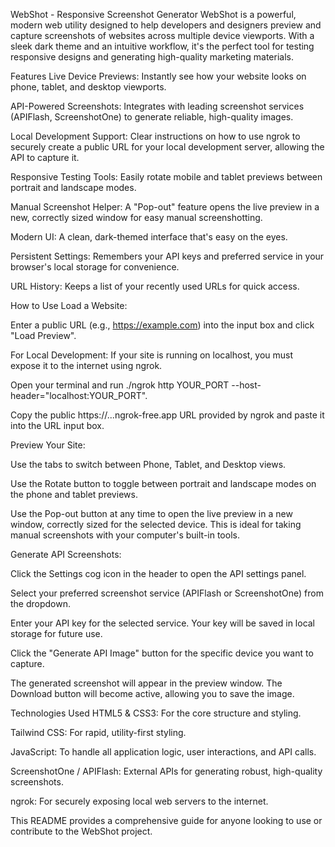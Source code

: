 WebShot - Responsive Screenshot Generator
WebShot is a powerful, modern web utility designed to help developers and designers preview and capture screenshots of websites across multiple device viewports. With a sleek dark theme and an intuitive workflow, it's the perfect tool for testing responsive designs and generating high-quality marketing materials.

Features
Live Device Previews: Instantly see how your website looks on phone, tablet, and desktop viewports.

API-Powered Screenshots: Integrates with leading screenshot services (APIFlash, ScreenshotOne) to generate reliable, high-quality images.

Local Development Support: Clear instructions on how to use ngrok to securely create a public URL for your local development server, allowing the API to capture it.

Responsive Testing Tools: Easily rotate mobile and tablet previews between portrait and landscape modes.

Manual Screenshot Helper: A "Pop-out" feature opens the live preview in a new, correctly sized window for easy manual screenshotting.

Modern UI: A clean, dark-themed interface that's easy on the eyes.

Persistent Settings: Remembers your API keys and preferred service in your browser's local storage for convenience.

URL History: Keeps a list of your recently used URLs for quick access.

How to Use
Load a Website:

Enter a public URL (e.g., https://example.com) into the input box and click "Load Preview".

For Local Development: If your site is running on localhost, you must expose it to the internet using ngrok.

Open your terminal and run ./ngrok http YOUR_PORT --host-header="localhost:YOUR_PORT".

Copy the public https://...ngrok-free.app URL provided by ngrok and paste it into the URL input box.

Preview Your Site:

Use the tabs to switch between Phone, Tablet, and Desktop views.

Use the Rotate button to toggle between portrait and landscape modes on the phone and tablet previews.

Use the Pop-out button at any time to open the live preview in a new window, correctly sized for the selected device. This is ideal for taking manual screenshots with your computer's built-in tools.

Generate API Screenshots:

Click the Settings cog icon in the header to open the API settings panel.

Select your preferred screenshot service (APIFlash or ScreenshotOne) from the dropdown.

Enter your API key for the selected service. Your key will be saved in local storage for future use.

Click the "Generate API Image" button for the specific device you want to capture.

The generated screenshot will appear in the preview window. The Download button will become active, allowing you to save the image.

Technologies Used
HTML5 & CSS3: For the core structure and styling.

Tailwind CSS: For rapid, utility-first styling.

JavaScript: To handle all application logic, user interactions, and API calls.

ScreenshotOne / APIFlash: External APIs for generating robust, high-quality screenshots.

ngrok: For securely exposing local web servers to the internet.

This README provides a comprehensive guide for anyone looking to use or contribute to the WebShot project.
